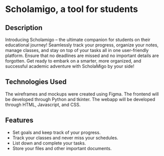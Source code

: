 # Scholamigo, a tool for students

## Description
Introducing Scholamigo – the ultimate companion for students on their educational journey! Seamlessly track your progress, organize your notes, manage classes, and stay on top of your tasks all in one user-friendly platform. Ensure that no deadlines are missed and no important details are forgotten. Get ready to embark on a smarter, more organized, and successful academic adventure with ScholaMigo by your side!

## Technologies Used
The wireframes and mockups were created using Figma.
The frontend will be developed through Python and tkinter.
The webapp will be developed through HTML, Javascript, and CSS.

## Features
* Set goals and keep track of your progress.
* Track your classes and never miss your schedules.
* List down and complete your tasks.
* Store your files and other important documents.
